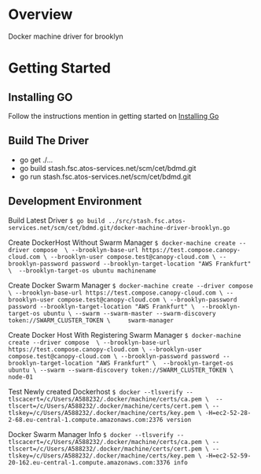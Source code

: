 Overview
========

Docker machine driver for brooklyn

Getting Started
===============

Installing GO
-------------

Follow the instructions mention in getting started on [Installing Go](https://golang.org/doc/)


Build The Driver
----------------
- go get ./...
- go build stash.fsc.atos-services.net/scm/cet/bdmd.git
- go run stash.fsc.atos-services.net/scm/cet/bdmd.git

Development Environment
-----------------------

Build Latest Driver
`$ go build ../src/stash.fsc.atos-services.net/scm/cet/bdmd.git/docker-machine-driver-brooklyn.go`

Create DockerHost Without Swarm Manager
`$ docker-machine create --driver compose  \
    --brooklyn-base-url https://test.compose.canopy-cloud.com \
    --brooklyn-user compose.test@canopy-cloud.com \
    --brooklyn-password password --brooklyn-target-location "AWS Frankfurt" \ 
    --brooklyn-target-os ubuntu machinename`
    
Create Docker Swarm Manager
`$ docker-machine create --driver compose  \
    --brooklyn-base-url https://test.compose.canopy-cloud.com \
    --brooklyn-user compose.test@canopy-cloud.com \
    --brooklyn-password password --brooklyn-target-location "AWS Frankfurt" \ 
    --brooklyn-target-os ubuntu \
    --swarm --swarm-master --swarm-discovery token://SWARM_CLUSTER_TOKEN \    
    swarm-manager`
    
Create Docker Host With Registering Swarm Manager
`$ docker-machine create --driver compose  \
    --brooklyn-base-url https://test.compose.canopy-cloud.com \
    --brooklyn-user compose.test@canopy-cloud.com \
    --brooklyn-password password --brooklyn-target-location "AWS Frankfurt" \ 
    --brooklyn-target-os ubuntu \
    --swarm --swarm-discovery token://SWARM_CLUSTER_TOKEN \    
    node-01`    
    

Test Newly created Dockerhost
`$ docker --tlsverify --tlscacert=/c/Users/A588232/.docker/machine/certs/ca.pem \ 
    --tlscert=/c/Users/A588232/.docker/machine/certs/cert.pem \
    --tlskey=/c/Users/A588232/.docker/machine/certs/key.pem \
    -H=ec2-52-28-2-68.eu-central-1.compute.amazonaws.com:2376 version`
    
Docker Swarm Manager Info
`$ docker --tlsverify --tlscacert=/c/Users/A588232/.docker/machine/certs/ca.pem \
    --tlscert=/c/Users/A588232/.docker/machine/certs/cert.pem \
    --tlskey=/c/Users/A588232/.docker/machine/certs/key.pem \
    -H=ec2-52-59-20-162.eu-central-1.compute.amazonaws.com:3376 info`    
    